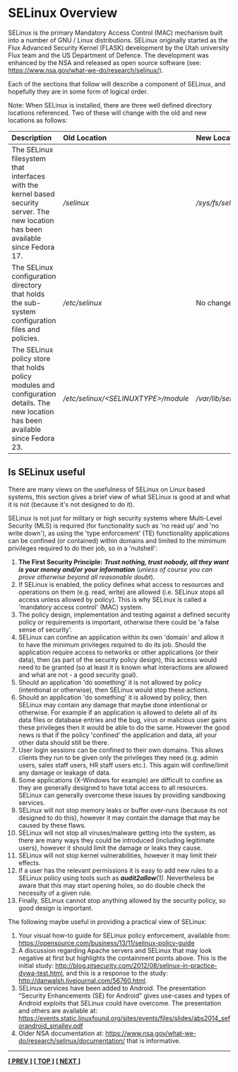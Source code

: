 # SELinux Overview

SELinux is the primary Mandatory Access Control (MAC) mechanism built
into a number of GNU / Linux distributions. SELinux originally started
as the Flux Advanced Security Kernel (FLASK) development by the Utah
university Flux team and the US Department of Defence. The development
was enhanced by the NSA and released as open source software (see:
<https://www.nsa.gov/what-we-do/research/selinux/>).

Each of the sections that follow will describe a component of SELinux,
and hopefully they are in some form of logical order.

Note: When SELinux is installed, there are three well defined directory
locations referenced. Two of these will change with the old and new
locations as follows:

| Description | Old Location | New Location |
| :---------  | :----------- | :----------- |
The SELinux filesystem that interfaces with the kernel based security server. The new location has been available since Fedora 17. | */selinux* | */sys/fs/selinux* |
| The SELinux configuration directory that holds the sub-system configuration files and policies. | */etc/selinux* | No change |
| The SELinux policy store that holds policy modules and configuration details. The new location has been available since Fedora 23. | */etc/selinux/\<SELINUXTYPE\>/module* | */var/lib/selinux/\<SELINUXTYPE\>* |

## Is SELinux useful

There are many views on the usefulness of SELinux on Linux based
systems, this section gives a brief view of what SELinux is good at and
what it is not (because it's not designed to do it).

SELinux is not just for military or high security systems where
Multi-Level Security (MLS) is required (for functionality such as 'no
read up' and 'no write down'), as using the 'type enforcement' (TE)
functionality applications can be confined (or contained) within domains
and limited to the mimimum privileges required to do their job, so in a
'nutshell':

1.  **The First Security Principle:** ***Trust nothing, trust nobody, all
    they want is your money and/or your information*** (*unless of course you
    can prove otherwise beyond all reasonable doubt*).
2.  If SELinux is enabled, the policy defines what access to resources
    and operations on them (e.g. read, write) are allowed (i.e. SELinux
    stops all access unless allowed by policy). This is why SELinux is
    called a 'mandatory access control' (MAC) system.
3.  The policy design, implementation and testing against a defined
    security policy or requirements is important, otherwise there could
    be 'a false sense of security'.
4.  SELinux can confine an application within its own 'domain' and allow
    it to have the minimum privileges required to do its job. Should
    the application require access to networks or other applications (or
    their data), then (as part of the security policy design), this
    access would need to be granted (so at least it is known what
    interactions are allowed and what are not - a good security goal).
5.  Should an application 'do something' it is not allowed by policy
    (intentional or otherwise), then SELinux would stop these actions.
6.  Should an application 'do something' it is allowed by policy, then
    SELinux may contain any damage that maybe done intentional or
    otherwise. For example if an application is allowed to delete all of
    its data files or database entries and the bug, virus or malicious
    user gains these privileges then it would be able to do the same.
    However the good news is that if the policy 'confined' the
    application and data, all your other data should still be there.
7.  User login sessions can be confined to their own domains. This
    allows clients they run to be given only the privileges they need
    (e.g. admin users, sales staff users, HR staff users etc.). This
    again will confine/limit any damage or leakage of data.
8.  Some applications (X-Windows for example) are difficult to confine
    as they are generally designed to have total access to all
    resources. SELinux can generally overcome these issues by providing
    sandboxing services.
9.  SELinux will not stop memory leaks or buffer over-runs (because its
    not designed to do this), however it may contain the damage that may
    be caused by these flaws.
10. SELinux will not stop all viruses/malware getting into the system,
    as there are many ways they could be introduced (including
    legitimate users), however it should limit the damage or leaks they
    cause.
11. SELinux will not stop kernel vulnerabilities, however it may limit
    their effects.
12. If a user has the relevant permissions it is easy to add new rules
    to a SELinux policy using tools such as ***audit2allow**(1)*.
    Nevertheless be aware that this may start opening holes, so do
    double check the necessity of a given rule.
13. Finally, SELinux cannot stop anything allowed by the security
    policy, so good design is important.

The following maybe useful in providing a practical view of SELinux:

1.  Your visual how-to guide for SELinux policy enforcement, available from:
    <https://opensource.com/business/13/11/selinux-policy-guide>
2.  A discussion regarding Apache servers and SELinux that may look
    negative at first but highlights the containment points above. This
    is the initial study:
    <http://blog.ptsecurity.com/2012/08/selinux-in-practice-dvwa-test.html>,
    and this is a response to the study:
    <http://danwalsh.livejournal.com/56760.html>.
3.  SELinux services have been added to Android. The presentation
    "Security Enhancements (SE) for Android" gives use-cases and
    types of Android exploits that SELinux could have overcome. The
    presentation and others are available at:
    <https://events.static.linuxfound.org/sites/events/files/slides/abs2014_seforandroid_smalley.pdf>
4.  Older NSA documentation at: <https://www.nsa.gov/what-we-do/research/selinux/documentation/>
    that is informative.

<!-- %CUTHERE% -->

---
**[[ PREV ]](terminology.md)** **[[ TOP ]](#)** **[[ NEXT ]](core_components.md)**
